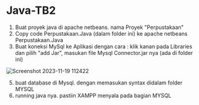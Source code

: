 # Java-TB2

1. Buat proyek java di apache netbeans. nama Proyek "Perpustakaan"
2. Copy code Perpustakaan.Java (dalam folder ini) ke apache netbeans Perpustakaan.Java
3. Buat koneksi MySql ke Aplikasi dengan cara :  klik kanan pada Libraries dan pilih "add Jar", masukan file Mysql Connector.jar nya (ada di folder ini)

![Screenshot 2023-11-19 112422](https://github.com/Danang07/Java-TB2/assets/93381326/cc38828f-59cd-442f-89b9-5468fd67deb6)


5. buat database di Mysql. dengan memasukan syntax didalam folder MYSQL 
6. running java nya. pastiin XAMPP menyala pada bagian MYSQL
